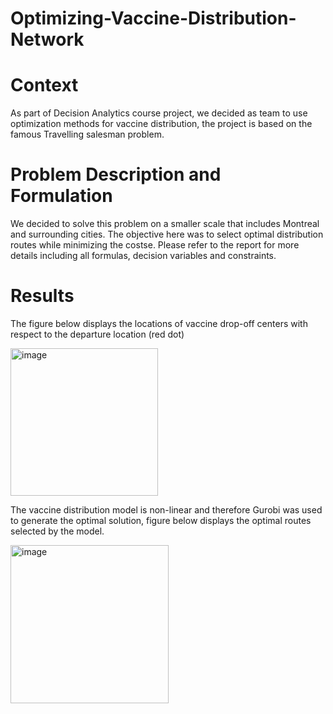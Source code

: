 # Optimizing-Vaccine-Distribution-Network
# Context
As part of Decision Analytics course project, we decided as team to use optimization methods for vaccine distribution, the project is based on the famous Travelling salesman problem. 
# Problem Description and Formulation
We decided to solve this problem on a smaller scale that includes Montreal and surrounding cities.
The objective here was to select optimal distribution routes while minimizing the costse. Please refer to the report for more details including all formulas, decision variables and constraints.

# Results
The figure below displays the locations of vaccine drop-off centers with respect to the departure location (red dot)

<img width="236" alt="image" src="https://user-images.githubusercontent.com/103283892/162528581-f62c6115-b4c6-4138-b289-22cb0beec259.png">

The vaccine distribution model is non-linear and therefore Gurobi was used to generate the optimal solution, figure below displays the optimal routes selected by the model.

<img width="253" alt="image" src="https://user-images.githubusercontent.com/103283892/162528618-1ef85295-6037-4cb3-a794-5bf962e02f8b.png">
